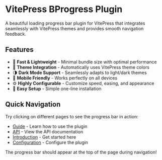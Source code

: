 # VitePress BProgress Plugin

A beautiful loading progress bar plugin for VitePress that integrates seamlessly with VitePress themes and provides smooth navigation feedback.

## Features

- 🚀 **Fast & Lightweight** - Minimal bundle size with optimal performance
- 🎨 **Theme Integration** - Automatically uses VitePress theme colors
- 🌗 **Dark Mode Support** - Seamlessly adapts to light/dark themes
- 📱 **Mobile Friendly** - Works perfectly on all devices
- ⚙️ **Highly Configurable** - Customize speed, easing, and appearance
- 🔧 **Easy Setup** - Simple one-line installation

## Quick Navigation

Try clicking on different pages to see the progress bar in action:

- [Guide](/guide) - Learn how to use the plugin
- [API](/api) - View the API documentation
- [Introduction](/introduction) - Get started here
- [Configuration](/configuration) - Configure the plugin

The progress bar should appear at the top of the page during navigation!